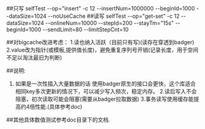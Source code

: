 ##只写
selfTest --op="insert" -c 12 --insertNum=1000000 --beginId=1000 --dataSize=1024 --noUseCache
##读写
selfTest --op="get-set" -c 12 --dataSize=1024 --onlineNum=10000 --stepId=200 --stayTm="15s" --beginId=1000 --sendLimit=80 --limitStepCnt=10

##对bigcache改进考虑：
1.读也纳入活跃（目前只有写)(读存在穿透到badger)
2.value改为指针(或模板,提供值长度)，避免重复序列号开销(记录长度，用于空间不足以淘汰最旧为判断)

##说明:
1. 如果是一次性插入大量数据的话 使用badger原生的接口会更快，这个库适合相同key多次更新的情况下，可以减少写入频次，稳定内存。
2.读后写入不会阻塞，初次读取可能会阻塞(需要从badger拉取数据)
3.事务读写使用缓存能提高约4倍性能.(具体参考doc)

##其他具体数值测试参考doc目录下的文档.